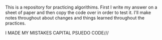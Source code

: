 This is a repository for practicing algorithims. First I write my answer on a sheet of paper and then copy the code over in order to test it. I'll make notes throughout about changes and things learned throughout the practices. 

I MADE MY MISTAKES CAPITAL PSUEDO CODE///
